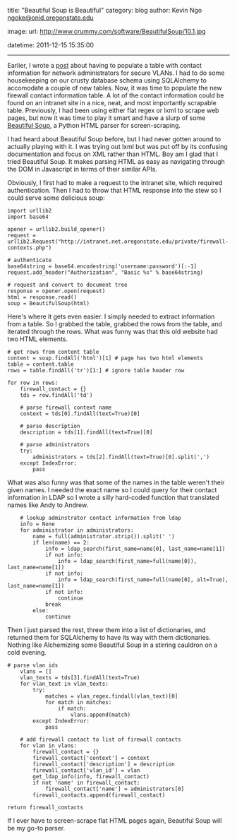 title: "Beautiful Soup is Beautiful"
category: blog
author: Kevin Ngo <ngoke@onid.oregonstate.edu>

image:
    url: http://www.crummy.com/software/BeautifulSoup/10.1.jpg

datetime: 2011-12-15 15:35:00

---

Earlier, I wrote a [post](http://ngokevin.com/blog/20111215-sqlalchemy/) about
having to populate a table with contact information for network administrators
for secure VLANs. I had to do some housekeeping on our crusty database schema
using SQLAlchemy to accomodate a couple of new tables. Now, it was time to
populate the new firewall contact information table. A lot of the contact
information could be found on an intranet site in a nice, neat, and most
importantly scrapable table. Previously, I had been using either flat regex or
lxml to scrape web pages, but now it was time to play it smart and have a slurp
of some [Beautiful Soup](www.crummy.com/software/BeautifulSoup/), a Python HTML
parser for screen-scraping.

I had heard about Beautiful Soup before, but I had never gotten around to
actually playing with it. I was trying out lxml but was put off by its
confusing documentation and focus on XML rather than HTML. Boy am I glad that I
tried Beautiful Soup. It makes parsing HTML as easy as navigating through the
DOM in Javascript in terms of their similar APIs.

Obviously, I first had to make a request to the intranet site, which required
authentication. Then I had to throw that HTML response into the stew so I could
serve some delicious soup:

    import urllib2
    import base64

    opener = urllib2.build_opener()
    request = urllib2.Request("http://intranet.net.oregonstate.edu/private/firewall-contexts.php")

    # authenticate
    base64string = base64.encodestring('username:password')[:-1]
    request.add_header("Authorization", "Basic %s" % base64string)

    # request and convert to document tree
    response = opener.open(request)
    html = response.read()
    soup = BeautifulSoup(html)

Here's where it gets even easier. I simply needed to extract information from a
table. So I grabbed the table, grabbed the rows from the table, and iterated
through the rows. What was funny was that this old website had two HTML elements.

    # get rows from content table
    content = soup.findAll('html')[1] # page has two html elements
    table = content.table
    rows = table.findAll('tr')[1:] # ignore table header row

    for row in rows:
        firewall_contact = {}
        tds = row.findAll('td')

        # parse firewall context name
        context = tds[0].findAll(text=True)[0]

        # parse description
        description = tds[1].findAll(text=True)[0]

        # parse administrators
        try:
            administrators = tds[2].findAll(text=True)[0].split(',')
        except IndexError:
            pass

What was also funny was that some of the names in the table weren't their given
names. I needed the exact name so I could query for their contact information
in LDAP so I wrote a silly hard-coded function that translated names like Andy
to Andrew.

        # lookup adminstrator contact information from ldap
        info = None
        for administrator in administrators:
            name = full(administrator.strip()).split(' ')
            if len(name) == 2:
                info = ldap_search(first_name=name[0], last_name=name[1])
                if not info:
                    info = ldap_search(first_name=full(name[0]), last_name=name[1])
                if not info:
                    info = ldap_search(first_name=full(name[0], alt=True), last_name=name[1])
                if not info:
                    continue
                break
            else:
                continue

Then I just parsed the rest, threw them into a list of dictionaries, and
returned them for SQLAlchemy to have its way with them dictionaries. Nothing
like Alchemizing some Beautiful Soup in a stirring cauldron on a cold evening.

    # parse vlan ids
        vlans = []
        vlan_texts = tds[3].findAll(text=True)
        for vlan_text in vlan_texts:
            try:
                matches = vlan_regex.findall(vlan_text)[0]
                for match in matches:
                    if match:
                        vlans.append(match)
            except IndexError:
                pass

        # add firewall contact to list of firewall contacts
        for vlan in vlans:
            firewall_contact = {}
            firewall_contact['context'] = context
            firewall_contact['description'] = description
            firewall_contact['vlan_id'] = vlan
            get_ldap_info(info, firewall_contact)
            if not 'name' in firewall_contact:
                firewall_contact['name'] = administrators[0]
            firewall_contacts.append(firewall_contact)

    return firewall_contacts

If I ever have to screen-scrape flat HTML pages again, Beautiful Soup will be
my go-to parser.
